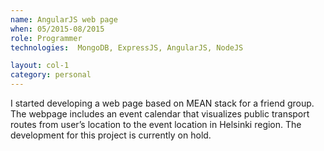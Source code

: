 ```yaml
---
name: AngularJS web page
when: 05/2015-08/2015
role: Programmer
technologies:  MongoDB, ExpressJS, AngularJS, NodeJS

layout: col-1
category: personal
---
```

I started developing a web page based on MEAN stack for a friend group. The webpage includes an event calendar that visualizes public transport routes from user’s location to the event location in Helsinki region. The development for this project is currently on hold.


